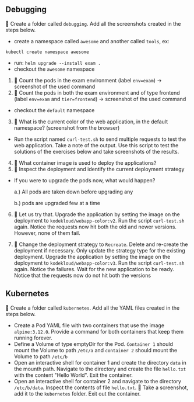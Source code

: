 ## Debugging
🌵 Create a folder called ```debugging```. Add all the screenshots created in the steps below.

- create a namespace called ```awesome``` and another called ```tools```, ex:
```shell
kubectl create namespace awesome
```
- run: ```helm upgrade --install exam .```
- checkout the ```awesome``` namespace

1. 🌵 Count the pods in the exam environment (label ```env=exam```) → screenshot of the used command
2. 🌵 Count the pods in both the exam environment and of type frontend (label ```env=exam``` and ```tier=frontend```) →
   screenshot of the used command

- checkout the ```default``` namespace

3. 🌵 What is the current color of the web application, in the default namespace? (screenshot from the browser)

- Run the script named ```curl-test.sh``` to send multiple requests to test the web application. Take a note of the
  output. Use this script to test the solutions of the exercises below and take screenshots of the results.

4. 🌵 What container image is used to deploy the applications?
5. 🌵 Inspect the deployment and identify the current deployment strategy

- If you were to upgrade the pods now, what would happen?

  a.) All pods are taken down before upgrading any

  b.) pods are upgraded few at a time

6. 🌵 Let us try that. Upgrade the application by setting the image on the deployment to ```kodekloud/webapp-color:v2```.
   Run the script ```curl-test.sh``` again. Notice the requests now hit both the old and newer versions. However, none
   of them fail.

7. 🌵 Change the deployment strategy to ```Recreate```. Delete and re-create the deployment if necessary. Only update the
   strategy type for the existing deployment. Upgrade the application by setting the image on the deployment
   to ```kodekloud/webapp-color:v3```. Run the script ```curl-test.sh``` again. Notice the failures. Wait for the new
   application to be ready. Notice that the requests now do not hit both the versions

## Kubernetes

🌵 Create a folder called ```kubernetes```. Add all the YAML files created in the steps below.

- Create a Pod YAML file with two containers that use the image ```alpine:3.12.0```. Provide a command for both
  containers
  that keep them running forever.
- Define a Volume of type emptyDir for the Pod. ```Container 1``` should mount the Volume to path ```/etc/a```
  and ```container 2``` should mount the Volume to path ```/etc/b```
- Open an interactive shell for container 1 and create the directory ```data``` in the mounth path. Navigate to the
  directory and create the file ```hello.txt``` with the content "Hello World". Exit the container.
- Open an interactive shell for container 2 and navigate to the directory ```/etc/b/data```. Inspect the contents of
  file ```hello.txt```. 🌵 Take a screenshot, add it to the ```kubernetes``` folder. Exit out the container.
